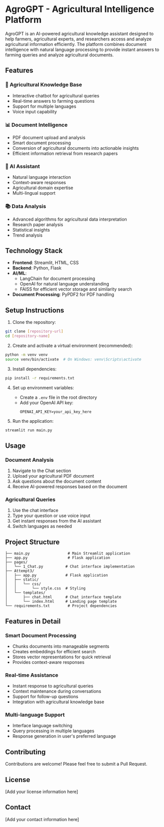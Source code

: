 # AgroGPT - Agricultural Intelligence Platform

AgroGPT is an AI-powered agricultural knowledge assistant designed to help farmers, agricultural experts, and researchers access and analyze agricultural information efficiently. The platform combines document intelligence with natural language processing to provide instant answers to farming queries and analyze agricultural documents.

## Features

### 🌾 Agricultural Knowledge Base
- Interactive chatbot for agricultural queries
- Real-time answers to farming questions
- Support for multiple languages
- Voice input capability

### 📊 Document Intelligence
- PDF document upload and analysis
- Smart document processing
- Conversion of agricultural documents into actionable insights
- Efficient information retrieval from research papers

### 🤖 AI Assistant
- Natural language interaction
- Context-aware responses
- Agricultural domain expertise
- Multi-lingual support

### 📚 Data Analysis
- Advanced algorithms for agricultural data interpretation
- Research paper analysis
- Statistical insights
- Trend analysis

## Technology Stack

- **Frontend**: Streamlit, HTML, CSS
- **Backend**: Python, Flask
- **AI/ML**: 
  - LangChain for document processing
  - OpenAI for natural language understanding
  - FAISS for efficient vector storage and similarity search
- **Document Processing**: PyPDF2 for PDF handling

## Setup Instructions

1. Clone the repository:
```bash
git clone [repository-url]
cd [repository-name]
```

2. Create and activate a virtual environment (recommended):
```bash
python -m venv venv
source venv/bin/activate  # On Windows: venv\Scripts\activate
```

3. Install dependencies:
```bash
pip install -r requirements.txt
```

4. Set up environment variables:
   - Create a `.env` file in the root directory
   - Add your OpenAI API key:
     ```
     OPENAI_API_KEY=your_api_key_here
     ```

5. Run the application:
```bash
streamlit run main.py
```

## Usage

### Document Analysis
1. Navigate to the Chat section
2. Upload your agricultural PDF document
3. Ask questions about the document content
4. Receive AI-powered responses based on the document

### Agricultural Queries
1. Use the chat interface
2. Type your question or use voice input
3. Get instant responses from the AI assistant
4. Switch languages as needed

## Project Structure

```
├── main.py                 # Main Streamlit application
├── app.py                  # Flask application
├── pages/
│   └── 1_Chat.py          # Chat interface implementation
├── Attempt3/
│   ├── app.py             # Flask application
│   ├── static/
│   │   └── css/
│   │       └── style.css  # Styling
│   └── templates/
│       ├── chat.html      # Chat interface template
│       └── index.html     # Landing page template
└── requirements.txt        # Project dependencies
```

## Features in Detail

### Smart Document Processing
- Chunks documents into manageable segments
- Creates embeddings for efficient search
- Stores vector representations for quick retrieval
- Provides context-aware responses

### Real-time Assistance
- Instant response to agricultural queries
- Context maintenance during conversations
- Support for follow-up questions
- Integration with agricultural knowledge base

### Multi-language Support
- Interface language switching
- Query processing in multiple languages
- Response generation in user's preferred language

## Contributing

Contributions are welcome! Please feel free to submit a Pull Request.

## License

[Add your license information here]

## Contact

[Add your contact information here]
